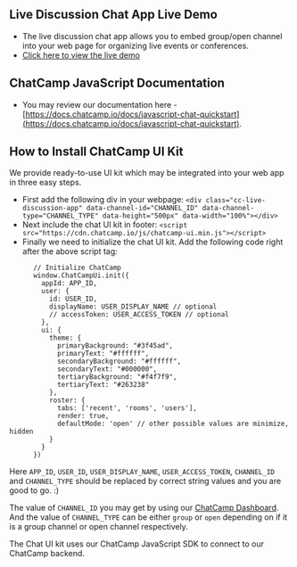 ## Live Discussion Chat App Live Demo
- The live discussion chat app allows you to embed group/open channel into your web page for organizing live events or conferences.
- [Click here to view the live demo](https://demo.chatcamp.io/live-discussion-app/index.html?id=1)

## ChatCamp JavaScript Documentation
- You may review our documentation here - [https://docs.chatcamp.io/docs/javascript-chat-quickstart](https://docs.chatcamp.io/docs/javascript-chat-quickstart).

## How to Install ChatCamp UI Kit
We provide ready-to-use UI kit which may be integrated into your web app in three easy steps.

- First add the following div in your webpage: `<div class="cc-live-discussion-app" data-channel-id="CHANNEL_ID" data-channel-type="CHANNEL_TYPE" data-height="500px" data-width="100%"></div>`
- Next include the chat UI kit in footer: `<script src="https://cdn.chatcamp.io/js/chatcamp-ui.min.js"></script>`
- Finally we need to initialize the chat UI kit. Add the following code right after the above script tag:
```
      // Initialize ChatCamp
      window.ChatCampUi.init({
        appId: APP_ID, 
        user: {
          id: USER_ID,
          displayName: USER_DISPLAY_NAME // optional
          // accessToken: USER_ACCESS_TOKEN // optional
        }, 
        ui: {
          theme: {
            primaryBackground: "#3f45ad",
            primaryText: "#ffffff",
            secondaryBackground: "#ffffff",
            secondaryText: "#000000",
            tertiaryBackground: "#f4f7f9",
            tertiaryText: "#263238"
          },
          roster: {
            tabs: ['recent', 'rooms', 'users'], 
            render: true, 
            defaultMode: 'open' // other possible values are minimize, hidden
          }
        }
      })
```
Here `APP_ID`, `USER_ID`, `USER_DISPLAY_NAME`, `USER_ACCESS_TOKEN`, `CHANNEL_ID` and `CHANNEL_TYPE` should be replaced by correct string values and you are good to go. :)

The value of `CHANNEL_ID` you may get by using our [ChatCamp Dashboard](https://dashboard.chatcamp.io). And the value of `CHANNEL_TYPE` can be either `group` or `open` depending on if it is a group channel or open channel respectively. 

The Chat UI kit uses our ChatCamp JavaScript SDK to connect to our ChatCamp backend.
